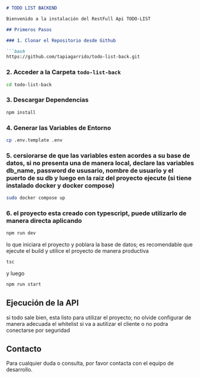 ```markdown
# TODO LIST BACKEND

Bienvenido a la instalación del RestFull Api TODO-LIST

## Primeros Pasos

### 1. Clonar el Repositorio desde Github

```bash
https://github.com/tapiagarrido/todo-list-back.git
```

### 2. Acceder a la Carpeta `todo-list-back`

```bash
cd todo-list-back
```

### 3. Descargar Dependencias

```bash
npm install
```

### 4. Generar las Variables de Entorno

```bash
cp .env.template .env
```
### 5. cersiorarse de que las variables esten acordes a su base de datos, si no presenta una de manera local, declare las variables db_name, password de ususario, nombre de usuario y el puerto de su db y luego en la raiz del proyecto ejecute (si tiene instalado docker y docker compose)

```bash
sudo docker compose up
```

### 6. el proyecto esta creado con typescript, puede utilizarlo de manera directa aplicando

```bash
npm run dev
```
lo que iniciara el proyecto y poblara la base de datos; 
es recomendable que ejecute el build y utilice el proyecto de manera productiva

```bash
tsc
```
y luego 

```bash
npm run start
```
## Ejecución de la API
si todo sale bien, esta listo para utilizar el proyecto; no olvide configurar de manera adecuada el whitelist si va a autilizar el cliente o no podra conectarse por seguridad

## Contacto

Para cualquier duda o consulta, por favor contacta con el equipo de desarrollo.


```
